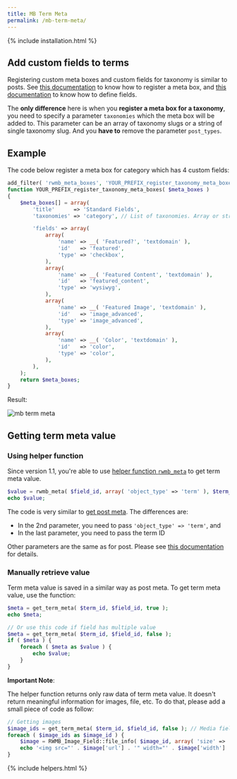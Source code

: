 ```yaml
---
title: MB Term Meta
permalink: /mb-term-meta/
---
```


{% include installation.html %}


## Add custom fields to terms

Registering custom meta boxes and custom fields for taxonomy is similar to posts. See [this documentation](/registering-meta-boxes/) to know how to register a meta box, and [this documentation](/define-fields/) to know how to define fields.

The **only difference** here is when you **register a meta box for a taxonomy**, you need to specify a parameter `taxonomies` which the meta box will be added to. This parameter can be an array of taxonomy slugs or a string of single taxonomy slug. And you **have to** remove the parameter `post_types`.

## Example

The code below register a meta box for category which has 4 custom fields:

```php
add_filter( 'rwmb_meta_boxes', 'YOUR_PREFIX_register_taxonomy_meta_boxes' );
function YOUR_PREFIX_register_taxonomy_meta_boxes( $meta_boxes )
{
    $meta_boxes[] = array(
        'title'      => 'Standard Fields',
        'taxonomies' => 'category', // List of taxonomies. Array or string

        'fields' => array(
            array(
                'name' => __( 'Featured?', 'textdomain' ),
                'id'   => 'featured',
                'type' => 'checkbox',
            ),
            array(
                'name' => __( 'Featured Content', 'textdomain' ),
                'id'   => 'featured_content',
                'type' => 'wysiwyg',
            ),
            array(
                'name' => __( 'Featured Image', 'textdomain' ),
                'id'   => 'image_advanced',
                'type' => 'image_advanced',
            ),
            array(
                'name' => __( 'Color', 'textdomain' ),
                'id'   => 'color',
                'type' => 'color',
            ),
        ),
    );
    return $meta_boxes;
}
```

Result:

![mb term meta](https://metabox.io/wp-content/uploads/2016/01/term-meta.png)

## Getting term meta value

### Using helper function

Since version 1.1, you're able to use [helper function `rwmb_meta`](/get-meta-value/) to get term meta value.

```php
$value = rwmb_meta( $field_id, array( 'object_type' => 'term' ), $term_id );
echo $value;
```

The code is very similar to [get post meta](/get-meta-value/). The differences are:

- In the 2nd parameter, you need to pass `'object_type' => 'term'`, and
- In the last parameter, you need to pass the term ID

Other parameters are the same as for post. Please see [this documentation](/get-meta-value/) for details.

### Manually retrieve value

Term meta value is saved in a similar way as post meta. To get term meta value, use the function:

```php
$meta = get_term_meta( $term_id, $field_id, true );
echo $meta;

// Or use this code if field has multiple value
$meta = get_term_meta( $term_id, $field_id, false );
if ( $meta ) {
    foreach ( $meta as $value ) {
        echo $value;
    }
}
```

**Important Note**:

The helper function returns only raw data of term meta value. It doesn't return meaningful information for images, file, etc. To do that, please add a small piece of code as follow:

```php
// Getting images
$image_ids = get_term_meta( $term_id, $field_id, false ); // Media fields are always multiple.
foreach ( $image_ids as $image_id ) {
    $image = RWMB_Image_Field::file_info( $image_id, array( 'size' => 'thumbnail' ) );
    echo '<img src="' . $image['url'] . '" width="' . $image['width'] . '" height="' . $image['height'] . '">';
}
```

{% include helpers.html %}